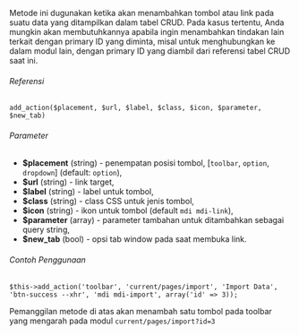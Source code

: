 Metode ini dugunakan ketika akan menambahkan tombol atau link pada suatu data yang ditampilkan dalam tabel CRUD. Pada kasus tertentu, Anda mungkin akan membutuhkannya apabila ingin menambahkan tindakan lain terkait dengan primary ID yang diminta, misal untuk menghubungkan ke dalam modul lain, dengan primary ID yang diambil dari referensi tabel CRUD saat ini.

###### Referensi

`add_action($placement, $url, $label, $class, $icon, $parameter, $new_tab)`

###### Parameter

* **$placement** (string) - penempatan posisi tombol, [`toolbar`, `option`, `dropdown`] (default: `option`),
* **$url** (string) - link target,
* **$label** (string) - label untuk tombol,
* **$class** (string) - class CSS untuk jenis tombol,
* **$icon** (string) - ikon untuk tombol (default `mdi mdi-link`),
* **$parameter** (array) - parameter tambahan untuk ditambahkan sebagai query string,
* **$new_tab** (bool) - opsi tab window pada saat membuka link.

###### Contoh Penggunaan

`$this->add_action('toolbar', 'current/pages/import', 'Import Data', 'btn-success --xhr', 'mdi mdi-import', array('id' => 3));`

Pemanggilan metode di atas akan menambah satu tombol pada toolbar yang mengarah pada modul `current/pages/import?id=3`
